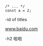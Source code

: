 
[^1]: this is my first footnote

```js{1, 3-5}[server.js]
/* ... */
const a = 2;
```
-id of titles

www.baidu.com

-h2 啦啦